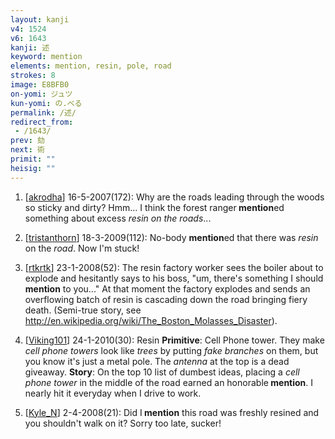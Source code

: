 ```yaml
---
layout: kanji
v4: 1524
v6: 1643
kanji: 述
keyword: mention
elements: mention, resin, pole, road
strokes: 8
image: E8BFB0
on-yomi: ジュツ
kun-yomi: の.べる
permalink: /述/
redirect_from:
 - /1643/
prev: 劾
next: 術
primit: ""
heisig: ""
---
```


1) [<a href="http://kanji.koohii.com/profile/akrodha">akrodha</a>] 16-5-2007(172): Why are the roads leading through the woods so sticky and dirty? Hmm... I think the forest ranger<strong> mention</strong>ed something about excess <em>resin on the roads</em>...

2) [<a href="http://kanji.koohii.com/profile/tristanthorn">tristanthorn</a>] 18-3-2009(112): No-body <strong>mention</strong>ed that there was <em>resin</em> on the <em>road</em>. Now I&#039;m stuck!

3) [<a href="http://kanji.koohii.com/profile/rtkrtk">rtkrtk</a>] 23-1-2008(52): The resin factory worker sees the boiler about to explode and hesitantly says to his boss, &quot;um, there&#039;s something I should<strong> mention</strong> to you...&quot; At that moment the factory explodes and sends an overflowing batch of resin is cascading down the road bringing fiery death. (Semi-true story, see <a href="http://en.wikipedia.org/wiki/The_Boston_Molasses_Disaster">http://en.wikipedia.org/wiki/The_Boston_Molasses_Disaster</a>).

4) [<a href="http://kanji.koohii.com/profile/Viking101">Viking101</a>] 24-1-2010(30): Resin <strong>Primitive</strong>: Cell Phone tower. They make <em>cell phone towers</em> look like <em>trees</em> by putting <em>fake branches</em> on them, but you know it&#039;s just a metal pole. The <em>antenna</em> at the top is a dead giveaway. <strong>Story</strong>: On the top 10 list of dumbest ideas, placing a <em>cell phone tower</em> in the middle of the road earned an honorable<strong> mention</strong>. I nearly hit it everyday when I drive to work.

5) [<a href="http://kanji.koohii.com/profile/Kyle_N">Kyle_N</a>] 2-4-2008(21): Did I<strong> mention</strong> this road was freshly resined and you shouldn&#039;t walk on it? Sorry too late, sucker!

